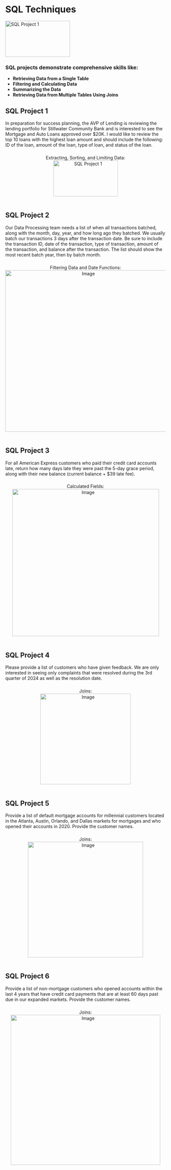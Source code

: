 <h1>SQL Techniques</h1>
<img width="203" height="113" alt="SQL Project 1" src="https://github.com/aeharper2001/SQL_Techniques/assets/78010ebc-1ee3-4ddf-a2e1-b6e70dd1551d" />

### SQL projects demonstrate comprehensive skills like: 
 - <b>Retrieving Data from a Single Table</b>
 - <b>Filtering and Calculating Data</b>
 - <b>Summarizing the Data</b>
 - <b>Retrieving Data from Multiple Tables Using Joins</b>


<h2>SQL Project 1</h2>
In preparation for success planning, the AVP of Lending is reviewing the lending portfolio for Stillwater Community Bank and is interested to see the Mortgage and Auto Loans approved over $20K. I would like to review the top 10 loans with the highest loan amount and should include the following: ID of the loan, amount of the loan, type of loan, and status of the loan.
<br />


###
<p align="center">
Extracting, Sorting, and Limiting Data: <br/>
<img width="203" height="113" alt="SQL Project 1" src="https://github.com/aeharper2001/SQL_Techniques/assets/78010ebc-1ee3-4ddf-a2e1-b6e70dd1551d" />
<br />
<br />



<h2>SQL Project 2</h2>
Our Data Processing team needs a list of when all transactions batched, along with the month, day, year, and how long ago they batched. We usually batch our transactions 3 days after the transaction date. Be sure to include the transaction ID, date of the transaction, type of transaction, amount of the transaction, and balance after the transaction. The list should show the most recent batch year, then by batch month.
<br />


###
<p align="center">
Filtering Data and Date Functions: <br/>
<img width="506" alt="Image" src="https://github.com/user-attachments/assets/b140befe-1b97-476d-8c29-6014f2cb1764" />
<br />
<br />


<h2>SQL Project 3</h2>
For all American Express customers who paid their credit card accounts late, return how many days late they were past the 5-day grace period, along with their new balance (current balance + $39 late fee).
<br />


###
<p align="center">
Calculated Fields: <br/>
<img width="461" alt="Image" src="https://github.com/user-attachments/assets/19eb3650-e1f4-48b2-8a4d-03161ae1981e" />
<br />
<br />


<h2>SQL Project 4</h2>
Please provide a list of customers who have given feedback. We are only interested in seeing only complaints that were resolved during the 3rd quarter of 2024 as well as the resolution date.
<br />


###
<p align="center">
Joins: <br/>
<img width="284" alt="Image" src="https://github.com/user-attachments/assets/aabd21f7-6be3-4b93-ac0f-cafd223691f1" />
<br />
<br />

<h2>SQL Project 5</h2>
Provide a list of default mortgage accounts for millennial customers located in the Atlanta, Austin, Orlando, and Dallas markets for mortgages and who opened their accounts in 2020.  Provide the customer names.
<br />


###
<p align="center">
Joins: <br/>
<img width="362" alt="Image" src="https://github.com/user-attachments/assets/81f6c01e-8fa6-44e4-83d5-b4d721dd7d12" />
<br />
<br />


<h2>SQL Project 6</h2>
Provide a list of non-mortgage customers who opened accounts within the last 4 years that have credit card payments that are at least 60 days past due in our expanded markets. Provide the customer names.
<br />


###
<p align="center">
Joins: <br/>
<img width="470" alt="Image" src="https://github.com/user-attachments/assets/734a08ff-89d5-41a3-91d6-05e15a5ee1e9" />
<br />
<br />



</p>
